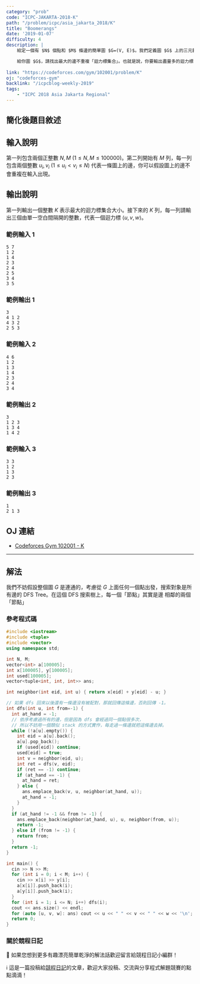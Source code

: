 ```yaml
---
category: "prob"
code: "ICPC-JAKARTA-2018-K"
path: "/problem/icpc/asia_jakarta_2018/K"
title: "Boomerangs"
date: '2019-01-07'
difficulty: 4
description: |
    給定一個有 $N$ 個點和 $M$ 條邊的簡單圖 $G=(V, E)$。我們定義圖 $G$ 上的三元數對 $\langle u, v, w\rangle$ 被稱為「迴力標」若且唯若 $\set{(u, v), (v, w)}\subseteq E$ 而且 $u\neq w$。

    給你圖 $G$，請找出最大的邊不重複「迴力標集合」。也就是說，你要輸出盡量多的迴力標三元數對，而且沒有一條邊出現在兩個你輸出的迴力標裡面。若有多組解的話，輸出任何一組都可以。
    
link: "https://codeforces.com/gym/102001/problem/K"
oj: "codeforces-gym"
backlink: "/icpcblog-weekly-2019"
tags:
    - "ICPC 2018 Asia Jakarta Regional"
---
```


## 簡化後題目敘述

<showvariable varname="description"></showvariable>

## 輸入說明

第一列包含兩個正整數 $N, M$ ($1\le N, M\le 100000$)。第二列開始有 $M$ 列，每一列包含兩個整數 $u_i, v_i$ ($1\le u_i < v_i \le N$) 代表一條圖上的邊，你可以假設圖上的邊不會重複在輸入出現。

## 輸出說明

第一列輸出一個整數 $K$ 表示最大的迴力標集合大小。接下來的 $K$ 列，每一列請輸出三個由單一空白間隔開的整數，代表一個迴力標 $\langle u, v, w\rangle$。

### 範例輸入 1

```
5 7
1 2
1 4
2 3
2 4
2 5
3 4
3 5
```

### 範例輸出 1

```
3
4 1 2
4 3 2
2 5 3
```

### 範例輸入 2

```
4 6
1 2
1 3
1 4
2 3
2 4
3 4
```

### 範例輸出 2

```
3
1 2 3
1 3 4
1 4 2
```

### 範例輸入 3

```
3 3
1 2
1 3
2 3
```

### 範例輸出 3

```
1
2 1 3
```

## OJ 連結

* [Codeforces Gym 102001 - K](https://codeforces.com/gym/102001/problem/K)


---

## 解法

我們不妨假設整個圖 $G$ 是連通的，考慮從 $G$ 上面任何一個點出發，搜索對象是所有邊的 DFS Tree。在這個 DFS 搜索樹上，每一個「節點」其實是邊
相鄰的兩個「節點」

<display
  graph
  undirected
  unweighted
  data='{
    "nodes": [1, 2, 3, 4, 5],
    "edges": [[1, 2], [1, 4], [2, 4], [2, 3], [3, 4], [2, 5], [3, 5]],
  }'>
</display>

### 參考程式碼

```cpp
#include <iostream>
#include <tuple>
#include <vector>
using namespace std;

int N, M;
vector<int> a[100005];
int x[100005], y[100005];
int used[100005];
vector<tuple<int, int, int>> ans;

int neighbor(int eid, int u) { return x[eid] + y[eid] - u; }

// 如果 dfs 回來以後還有一條邊沒有被配對，那就回傳這條邊，否則回傳 -1。
int dfs(int u, int from=-1) {
  int at_hand = -1;
  // 依序考慮過所有的邊，但是因為 dfs 會經過同一個點很多次，
  // 所以不妨用一個類似 stack 的方式實作，每走過一條邊就把這條邊去掉。
  while (!a[u].empty()) {
    int eid = a[u].back();
    a[u].pop_back();
    if (used[eid]) continue;
    used[eid] = true;
    int v = neighbor(eid, u);
    int ret = dfs(v, eid);
    if (ret == -1) continue;
    if (at_hand == -1) {
      at_hand = ret;
    } else {
      ans.emplace_back(v, u, neighbor(at_hand, u));
      at_hand = -1;
    }
  }
  if (at_hand != -1 && from != -1) {
    ans.emplace_back(neighbor(at_hand, u), u, neighbor(from, u));
    return -1;
  } else if (from != -1) {
    return from;
  }
  return -1;
}

int main() {
  cin >> N >> M;
  for (int i = 0; i < M; i++) {
    cin >> x[i] >> y[i];
    a[x[i]].push_back(i);
    a[y[i]].push_back(i);
  }
  for (int i = 1; i <= N; i++) dfs(i);
  cout << ans.size() << endl;
  for (auto [u, v, w]: ans) cout << u << " " << v << " " << w << '\n';
  return 0;
}
```

### 關於競程日記

🍅 如果您想到更多有趣漂亮簡單乾淨的解法話歡迎留言給競程日記小編群！

ℹ️ 這是一篇投稿給[競程日記](https://www.facebook.com/競程日記-1514973425463954/)的文章，歡迎大家投稿、交流與分享程式解題競賽的點點滴滴！